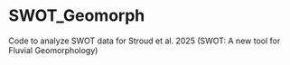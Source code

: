 # SWOT_Geomorph
Code to analyze SWOT data for Stroud et al. 2025 (SWOT: A new tool for Fluvial Geomorphology)
